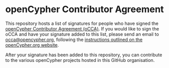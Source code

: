 # openCypher Contributor Agreement

This repository hosts a list of signatures for people who have signed the [openCypher Contributor Agreement (oCCA)](http://www.opencypher.org/occa). If you would like to sign the oCCA and have your signature added to this list, please send an email to occa@opencypher.org, following the [instructions outlined on the openCypher.org website](http://www.opencypher.org/contributions).

After your signature has been added to this repository, you can contribute to the various openCypher projects hosted in this GitHub organisation.

